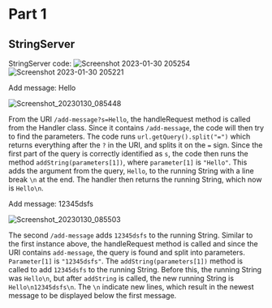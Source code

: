 # Part 1
## StringServer

StringServer code:
![Screenshot 2023-01-30 205254](https://user-images.githubusercontent.com/110417453/215668731-230517e5-ffb4-40f9-b45d-6569f3d52996.png)
![Screenshot 2023-01-30 205221](https://user-images.githubusercontent.com/110417453/215668757-47cde082-d29f-4670-a63c-255264f351d2.png)

Add message: Hello

![Screenshot_20230130_085448](https://user-images.githubusercontent.com/110417453/215669195-a8d8d01f-884b-4257-a1a1-a5f7f9d2bcee.png)

From the URI `/add-message?s=Hello`, the handleRequest method is called from the Handler class. Since it contains `/add-message`, the code will then try to find the parameters. The code runs `url.getQuery().split("=")` which returns everything after the `?` in the URI, and splits it on the `=` sign. Since the first part of the query is correctly identified as `s`, the code then runs the method `addString(parameters[1])`, where `parameter[1]` is `"Hello"`. This adds the argument from the query, `Hello`, to the running String with a line break `\n` at the end. The handler then returns the running String, which now is `Hello\n`.

Add message: 12345dsfs

![Screenshot_20230130_085503](https://user-images.githubusercontent.com/110417453/215669256-4ba4332f-48d5-447b-9d8c-465442292d5b.png)

The second `/add-message` adds `12345dsfs` to the running String. Similar to the first instance above, the handleRequest method is called and since the URI contains `add-message`, the query is found and split into parameters. `Parameter[1]` is `"12345dsfs"`. The `addString(parameters[1])` method is called to add `12345dsfs` to the running String. Before this, the running String was `Hello\n`, but after `addString` is called, the new running String is `Hello\n12345dsfs\n`. The `\n` indicate new lines, which result in the newest message to be displayed below the first message.
